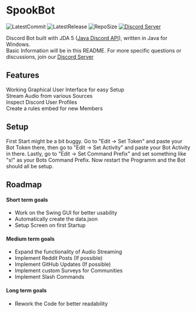 SpookBot
=====
![LatestCommit](https://img.shields.io/github/last-commit/Spooki02/SpookBot?label=Last%20Commit&logo=GitHub)
![LatestRelease](https://img.shields.io/github/release-date-pre/Spooki02/SpookBot?label=Pre%20Release&logo=GitHub)
![RepoSize](https://img.shields.io/github/repo-size/Spooki02/SpookBot?label=Size&logo=GitHub)
[![Discord Server](https://img.shields.io/discord/635480321541931029?color=%235CA8FA&label=Discord&logo=discord&logoColor=white)](https://discord.gg/4a82kzPX3j)

Discord Bot built with JDA 5 ([Java Discord API](https://github.com/DV8FromTheWorld/JDA "GitHub Page of JDA")), written in Java for Windows.  
Basic Information will be in this README. For more specific questions or discussions, join our [Discord Server](https://discord.gg/4a82kzPX3j) 

## Features
Working Graphical User Interface for easy Setup  
Stream Audio from various Sources  
Inspect Discord User Profiles  
Create a rules embed for new Members


## Setup
First Start might be a bit buggy. Go to "Edit -> Set Token" and paste your Bot Token there, then go to "Edit -> Set Activity" and paste your Bot Activity in there. Lastly, go to "Edit -> Set Command Prefix" and set something like "s!" as your Bots Command Prefix.
Now restart the Programm and the Bot should all be setup.

## Roadmap
#### Short term goals
- Work on the Swing GUI for better usability
- Automatically create the data.json
- Setup Screen on first Startup

#### Medium term goals
- Expand the functionality of Audio Streaming
- Implement Reddit Posts (If possible)
- Implement GitHub Updates (If possible)
- Implement custom Surveys for Communities
- Implement Slash Commands

#### Long term goals
- Rework the Code for better readability
